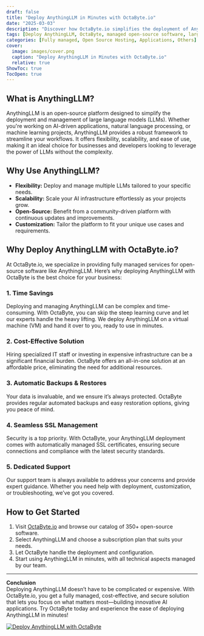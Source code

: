 ```yaml
---
draft: false
title: "Deploy AnythingLLM in Minutes with OctaByte.io"
date: "2025-03-03"
description: "Discover how OctaByte.io simplifies the deployment of AnythingLLM, a powerful open-source tool for managing and deploying large language models. Learn why deploying AnythingLLM with OctaByte saves time, reduces costs, and ensures seamless management."
tags: [Deploy AnythingLLM, OctaByte, managed open-source software, large language models, AI deployment, cost-effective AI solutions, automated backups, SSL management, AI support]
categories: [Fully managed, Open Source Hosting, Applications, Others]
cover:
  image: images/cover.png
  caption: "Deploy AnythingLLM in Minutes with OctaByte.io"
  relative: true
ShowToc: true
TocOpen: true
---
```



## What is AnythingLLM?

AnythingLLM is an open-source platform designed to simplify the deployment and management of large language models (LLMs). Whether you're working on AI-driven applications, natural language processing, or machine learning projects, AnythingLLM provides a robust framework to streamline your workflows. It offers flexibility, scalability, and ease of use, making it an ideal choice for businesses and developers looking to leverage the power of LLMs without the complexity.

## Why Use AnythingLLM?

- **Flexibility:** Deploy and manage multiple LLMs tailored to your specific needs.
- **Scalability:** Scale your AI infrastructure effortlessly as your projects grow.
- **Open-Source:** Benefit from a community-driven platform with continuous updates and improvements.
- **Customization:** Tailor the platform to fit your unique use cases and requirements.

## Why Deploy AnythingLLM with OctaByte.io?

At OctaByte.io, we specialize in providing fully managed services for open-source software like AnythingLLM. Here’s why deploying AnythingLLM with OctaByte is the best choice for your business:

### 1. **Time Savings**
Deploying and managing AnythingLLM can be complex and time-consuming. With OctaByte, you can skip the steep learning curve and let our experts handle the heavy lifting. We deploy AnythingLLM on a virtual machine (VM) and hand it over to you, ready to use in minutes.

### 2. **Cost-Effective Solution**
Hiring specialized IT staff or investing in expensive infrastructure can be a significant financial burden. OctaByte offers an all-in-one solution at an affordable price, eliminating the need for additional resources.

### 3. **Automatic Backups & Restores**
Your data is invaluable, and we ensure it’s always protected. OctaByte provides regular automated backups and easy restoration options, giving you peace of mind.

### 4. **Seamless SSL Management**
Security is a top priority. With OctaByte, your AnythingLLM deployment comes with automatically managed SSL certificates, ensuring secure connections and compliance with the latest security standards.

### 5. **Dedicated Support**
Our support team is always available to address your concerns and provide expert guidance. Whether you need help with deployment, customization, or troubleshooting, we’ve got you covered.

## How to Get Started

1. Visit [OctaByte.io](https://octabyte.io) and browse our catalog of 350+ open-source software.
2. Select AnythingLLM and choose a subscription plan that suits your needs.
3. Let OctaByte handle the deployment and configuration.
4. Start using AnythingLLM in minutes, with all technical aspects managed by our team.

---

**Conclusion**  
Deploying AnythingLLM doesn’t have to be complicated or expensive. With OctaByte.io, you get a fully managed, cost-effective, and secure solution that lets you focus on what matters most—building innovative AI applications. Try OctaByte today and experience the ease of deploying AnythingLLM in minutes!

[![Deploy AnythingLLM with OctaByte](/images/deploy-on-octabyte.png)](https://octabyte.io/fully-managed-open-source-services/applications/others/anythingllm)